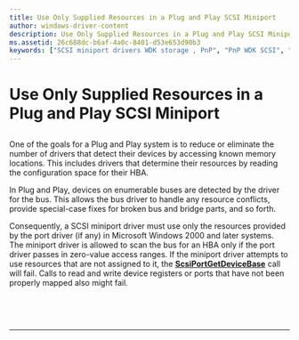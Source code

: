 ```yaml
---
title: Use Only Supplied Resources in a Plug and Play SCSI Miniport
author: windows-driver-content
description: Use Only Supplied Resources in a Plug and Play SCSI Miniport
ms.assetid: 26c688dc-b6af-4a0c-8401-d53e653d90b3
keywords: ["SCSI miniport drivers WDK storage , PnP", "PnP WDK SCSI", "Plug and Play WDK SCSI", "converting SCSI miniport drivers", "resource restrictions WDK SCSI"]
---
```


# Use Only Supplied Resources in a Plug and Play SCSI Miniport


## <span id="ddk_use_only_supplied_resources_in_a_plug_and_play_scsi_miniport_kg"></span><span id="DDK_USE_ONLY_SUPPLIED_RESOURCES_IN_A_PLUG_AND_PLAY_SCSI_MINIPORT_KG"></span>


One of the goals for a Plug and Play system is to reduce or eliminate the number of drivers that detect their devices by accessing known memory locations. This includes drivers that determine their resources by reading the configuration space for their HBA.

In Plug and Play, devices on enumerable buses are detected by the driver for the bus. This allows the bus driver to handle any resource conflicts, provide special-case fixes for broken bus and bridge parts, and so forth.

Consequently, a SCSI miniport driver must use only the resources provided by the port driver (if any) in Microsoft Windows 2000 and later systems. The miniport driver is allowed to scan the bus for an HBA only if the port driver passes in zero-value access ranges. If the miniport driver attempts to use resources that are not assigned to it, the [**ScsiPortGetDeviceBase**](https://msdn.microsoft.com/library/windows/hardware/ff564629) call will fail. Calls to read and write device registers or ports that have not been properly mapped also might fail.

 

 


--------------------


